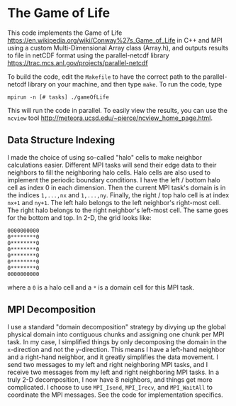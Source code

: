 # The Game of Life

This code implements the Game of Life <https://en.wikipedia.org/wiki/Conway%27s_Game_of_Life> in C++ and MPI using a custom Multi-Dimensional Array class (Array.h), and outputs results to file in netCDF format using the parallel-netcdf library <https://trac.mcs.anl.gov/projects/parallel-netcdf> 

To build the code, edit the `Makefile` to have the correct path to the parallel-netcdf library on your machine, and then type `make`. To run the code, type

`mpirun -n [# tasks] ./gameOfLife`

This will run the code in parallel. To easily view the results, you can use the `ncview` tool <http://meteora.ucsd.edu/~pierce/ncview_home_page.html>.

## Data Structure Indexing

I made the choice of using so-called "halo" cells to make neighbor calculations easier. Different MPI tasks will send their edge data to their neighbors to fill the neighboring halo cells. Halo cells are also used to implement the periodic boundary conditions. I have the left / bottom halo cell as index 0 in each dimension. Then the current MPI task's domain is in the indices `1,...,nx` and `1,...,ny`. Finally, the right / top halo cell is at index `nx+1` and `ny+1`. The left halo belongs to the left neighbor's right-most cell. The right halo belongs to the right neighbor's left-most cell. The same goes for the bottom and top. In 2-D, the grid looks like:

```
0000000000
0********0
0********0
0********0
0********0
0********0
0********0
0000000000
```

where a `0` is a halo cell and a `*` is a domain cell for this MPI task.

## MPI Decomposition

I use a standard "domain decomposition" strategy by divying up the global physical domain into contiguous chunks and assigning one chunk per MPI task. In my case, I simplified things by only decomposing the domain in the `x`-direction and not the `y`-direction. This means I have a left-hand neighbor and a right-hand neighbor, and it greatly simplifies the data movement. I send two messages to my left and right neighboring MPI tasks, and I receive two messages from my left and right neighboring MPI tasks. In a truly 2-D decomposition, I now have 8 neighbors, and things get more complicated. I choose to use `MPI_Isend`, `MPI_Irecv`, and `MPI_WaitAll` to coordinate the MPI messages. See the code for implementation specifics.


